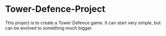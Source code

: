 # Tower-Defence-Project
This project is to create a Tower Defence game. It can start very simple, but can be evolved to something much bigger. 
